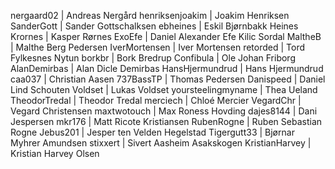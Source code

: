 nergaard02          | Andreas Nergård
henriksenjoakim     | Joakim Henriksen
SanderGott          | Sander Gottschalksen
ebheines            | Eskil Bjørnbakk Heines
Krornes             | Kasper Rørnes
ExoEfe              | Daniel Alexander Efe Kilic Sordal
MaltheB             | Malthe Berg Pedersen
IverMortensen       | Iver Mortensen
retorded            | Tord Fylkesnes Nytun
borkbr              | Bork Bredrup
Confibula           | Ole Johan Friborg
AlanDemirbas        | Alan Dicle Demirbas
HansHjermundrud     | Hans Hjermundrud
caa037              | Christian Aasen
737BassTP           | Thomas Pedersen
Danispeed           | Daniel Lind Schouten
Voldset             | Lukas Voldset
yoursteelingmyname  | Thea Ueland
TheodorTredal       | Theodor Tredal
merciech            | Chloé Mercier
VegardChr           | Vegard Christensen
maxtwotouch         | Max Roness Hovding
dajes8144           | Dani Jespersen
mkr176              | Matt Ricote Kristiansen
RubenRogne          | Ruben Sebastian Rogne
Jebus201            | Jesper ten Velden Hegelstad
Tigergutt33         | Bjørnar Myhrer Amundsen
stixxert            | Sivert Aasheim Asakskogen
KristianHarvey      | Kristian Harvey Olsen
